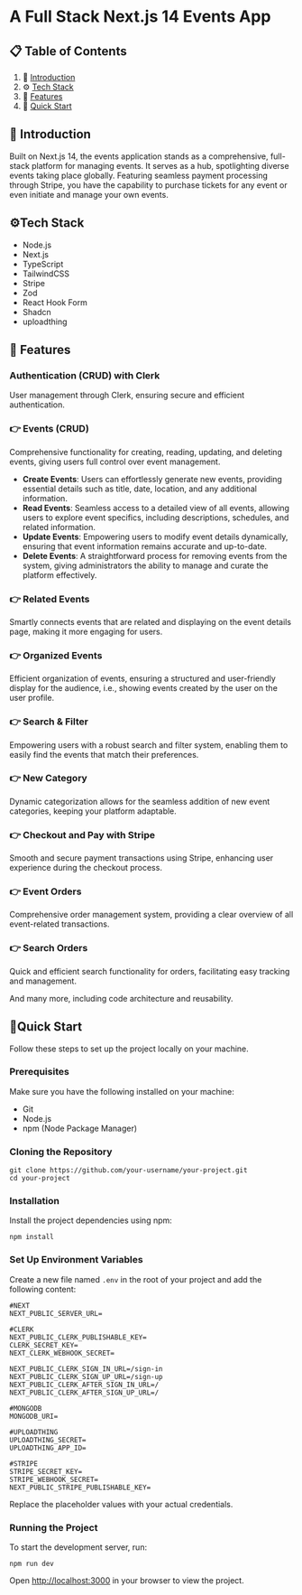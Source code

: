 # A Full Stack Next.js 14 Events App

## 📋 Table of Contents 
1. 🤖 [Introduction](#introduction)
2. ⚙️ [Tech Stack](#tech-stack)
3. 🔋  [Features](#features)
4. 🤸 [Quick Start](#quick-start)

## 🤖 Introduction

Built on Next.js 14, the events application stands as a comprehensive, full-stack platform for managing events. It serves as a hub, spotlighting diverse events taking place globally. Featuring seamless payment processing through Stripe, you have the capability to purchase tickets for any event or even initiate and manage your own events.

## ⚙️Tech Stack

- Node.js
- Next.js
- TypeScript
- TailwindCSS
- Stripe
- Zod
- React Hook Form
- Shadcn
- uploadthing

## 🔋 Features

### Authentication (CRUD) with Clerk
User management through Clerk, ensuring secure and efficient authentication.

### 👉 Events (CRUD)
Comprehensive functionality for creating, reading, updating, and deleting events, giving users full control over event management.

- **Create Events**: Users can effortlessly generate new events, providing essential details such as title, date, location, and any additional information.
- **Read Events**: Seamless access to a detailed view of all events, allowing users to explore event specifics, including descriptions, schedules, and related information.
- **Update Events**: Empowering users to modify event details dynamically, ensuring that event information remains accurate and up-to-date.
- **Delete Events**: A straightforward process for removing events from the system, giving administrators the ability to manage and curate the platform effectively.

### 👉 Related Events
Smartly connects events that are related and displaying on the event details page, making it more engaging for users.

### 👉 Organized Events
Efficient organization of events, ensuring a structured and user-friendly display for the audience, i.e., showing events created by the user on the user profile.

### 👉 Search & Filter
Empowering users with a robust search and filter system, enabling them to easily find the events that match their preferences.

### 👉 New Category
Dynamic categorization allows for the seamless addition of new event categories, keeping your platform adaptable.

### 👉 Checkout and Pay with Stripe
Smooth and secure payment transactions using Stripe, enhancing user experience during the checkout process.

### 👉 Event Orders
Comprehensive order management system, providing a clear overview of all event-related transactions.

### 👉 Search Orders
Quick and efficient search functionality for orders, facilitating easy tracking and management.

And many more, including code architecture and reusability.

## 🤸Quick Start

Follow these steps to set up the project locally on your machine.

### Prerequisites

Make sure you have the following installed on your machine:

- Git
- Node.js
- npm (Node Package Manager)


### Cloning the Repository

```
git clone https://github.com/your-username/your-project.git
cd your-project
```	

### Installation

Install the project dependencies using npm:
```
npm install
```

### Set Up Environment Variables

Create a new file named `.env` in the root of your project and add the following content:
```
#NEXT
NEXT_PUBLIC_SERVER_URL=

#CLERK
NEXT_PUBLIC_CLERK_PUBLISHABLE_KEY=
CLERK_SECRET_KEY=
NEXT_CLERK_WEBHOOK_SECRET=

NEXT_PUBLIC_CLERK_SIGN_IN_URL=/sign-in
NEXT_PUBLIC_CLERK_SIGN_UP_URL=/sign-up
NEXT_PUBLIC_CLERK_AFTER_SIGN_IN_URL=/
NEXT_PUBLIC_CLERK_AFTER_SIGN_UP_URL=/

#MONGODB
MONGODB_URI=

#UPLOADTHING
UPLOADTHING_SECRET=
UPLOADTHING_APP_ID=

#STRIPE
STRIPE_SECRET_KEY=
STRIPE_WEBHOOK_SECRET=
NEXT_PUBLIC_STRIPE_PUBLISHABLE_KEY=
```
Replace the placeholder values with your actual credentials.

### Running the Project

To start the development server, run:
```
npm run dev
```	

Open [http://localhost:3000](http://localhost:3000) in your browser to view the project.
